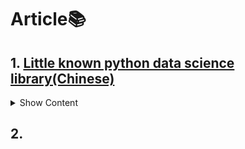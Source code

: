 # Article:books:

## 1. [Little known python data science library(Chinese)](https://mp.weixin.qq.com/s?__biz=MzI1MTE2ODg4MA==&mid=2650070574&idx=1&sn=bdf78dbae1abbaad2dcf7e8014e59a14&chksm=f1f76f31c680e627694add8732735fd2a355b271a1d64c49e56783a86dd83544464e95fa6688&mpshare=1&scene=1&srcid=#rd)
<details>
 <summary>Show Content</summary>
 
  *  `wget`:非交互的基于命令行的文件下载库
  *  [`Pendulum`](https://pendulum.eustace.io/docs/) : 处理时期（时间）数据
  *  [`imbalanced-learn`](http://imbalanced-learn.org/en/stable):机器学习分类算法**非均衡数据**
  *  [`FlashText`](https://flashtext.readthedocs.io/en/latest/#): python文本分析中抽取、替换关键词
  *  [`Fuzzywuzzy`](https://github.com/seatgeek/fuzzywuzzy):强大的字符串匹配功能。可以轻松实现字符串比较比率（comparison ratios），分词比率（token ratios)等操作。
  *  [`PyFlux`](https://pyflux.readthedocs.io/en/latest/index.html):时间序列分析
  *  [`PyFTS`](https://towardsdatascience.com/a-short-tutorial-on-fuzzy-time-series-dcc6d4eb1b15):时间序列分析,[文档](https://pyfts.github.io/pyFTS/)
  *  `IPyvolume`:3D可视化库,可以以最小的初始化设置就能在jupyter notebook中使用。
  *  [`Dash`](https://dash.plot.ly/):开发web应用的高生产率工具库，该库基于Flask、Plotly.js和React.js，不需要懂javascript只用python就能让我们制作出美美的的UI元素，如下来列表、滑动条和图表。
  *  [`gym`](https://gym.openai.com/):开发强化学习算法的工具包。 它兼容数值计算库，如TensorFlow或Theano。我们可以据此设计出强化学习算法，这些环境（测试问题）有公开的接口，允许我们写出通用的算法。
 
</details>  

## 2. 
